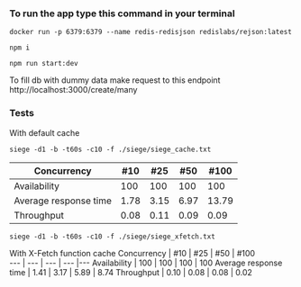 ### To run the app type this command in your terminal

```
docker run -p 6379:6379 --name redis-redisjson redislabs/rejson:latest

npm i 

npm run start:dev

```

To fill db with dummy data make request to this endpoint http://localhost:3000/create/many

### Tests

With default cache

```
siege -d1 -b -t60s -c10 -f ./siege/siege_cache.txt
```

Concurrency | #10 | #25 | #50 | #100  
--- | --- | --- | --- |---
Availability | 100 | 100 | 100 | 100 
Average response time | 1.78 | 3.15 | 6.97 | 13.79
Throughput | 0.08 | 0.11 | 0.09 | 0.09

```
siege -d1 -b -t60s -c10 -f ./siege/siege_xfetch.txt
```
With X-Fetch function cache
Concurrency | #10 | #25 | #50 | #100  
--- | --- | --- | --- |---
Availability | 100 | 100 | 100 | 100 
Average response time  | 1.41 | 3.17 | 5.89 | 8.74
Throughput | 0.10 | 0.08 | 0.08 | 0.02
